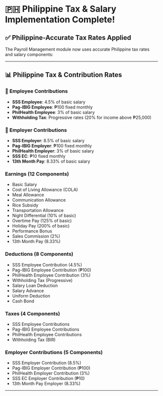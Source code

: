 # 🇵🇭 Philippine Tax & Salary Implementation Complete!

## ✅ **Philippine-Accurate Tax Rates Applied**

The Payroll Management module now uses accurate Philippine tax rates and salary components:

---

## 📊 **Philippine Tax & Contribution Rates**

### **👤 Employee Contributions**
- **SSS Employee**: 4.5% of basic salary
- **Pag-IBIG Employee**: ₱100 fixed monthly
- **PhilHealth Employee**: 3% of basic salary
- **Withholding Tax**: Progressive rates (20% for income above ₱25,000)

### **🏢 Employer Contributions**
- **SSS Employer**: 8.5% of basic salary
- **Pag-IBIG Employer**: ₱100 fixed monthly
- **PhilHealth Employer**: 3% of basic salary
- **SSS EC**: ₱10 fixed monthly
- **13th Month Pay**: 8.33% of basic salary



### **Earnings (12 Components)**
- Basic Salary
- Cost of Living Allowance (COLA)
- Meal Allowance
- Communication Allowance
- Rice Subsidy
- Transportation Allowance
- Night Differential (10% of basic)
- Overtime Pay (125% of basic)
- Holiday Pay (200% of basic)
- Performance Bonus
- Sales Commission (2%)
- 13th Month Pay (8.33%)

### **Deductions (8 Components)**
- SSS Employee Contribution (4.5%)
- Pag-IBIG Employee Contribution (₱100)
- PhilHealth Employee Contribution (3%)
- Withholding Tax (Progressive)
- Salary Loan Deduction
- Salary Advance
- Uniform Deduction
- Cash Bond

### **Taxes (4 Components)**
- SSS Employee Contributions
- Pag-IBIG Employee Contributions
- PhilHealth Employee Contributions
- Withholding Tax (BIR)

### **Employer Contributions (5 Components)**
- SSS Employer Contribution (8.5%)
- Pag-IBIG Employer Contribution (₱100)
- PhilHealth Employer Contribution (3%)
- SSS EC Employer Contribution (₱10)
- 13th Month Pay Employer (8.33%)

---
